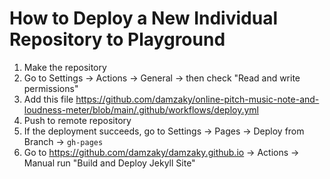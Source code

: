 # How to Deploy a New Individual Repository to Playground
1. Make the repository
2. Go to Settings -> Actions -> General -> then check "Read and write permissions"
3. Add this file https://github.com/damzaky/online-pitch-music-note-and-loudness-meter/blob/main/.github/workflows/deploy.yml
4. Push to remote repository
5. If the deployment succeeds, go to Settings -> Pages -> Deploy from Branch -> `gh-pages`
6. Go to https://github.com/damzaky/damzaky.github.io -> Actions -> Manual run "Build and Deploy Jekyll Site"
